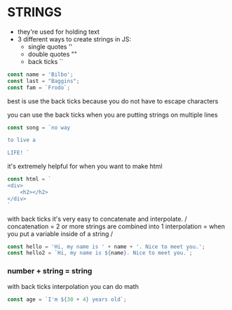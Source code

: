 # STRINGS 

- they're used for holding text
- 3 different ways to create strings in JS:
  - single quotes ''
  - double quotes ""
  - back ticks ``

```javascript
const name = 'Bilbo';
const last = "Baggins";
const fam = `Frodo`;
```

best is use the back ticks because you do not have to escape characters

you can use the back ticks when you are putting strings on multiple lines 

```javascript 
const song = `no way

to live a

LIFE! `
```
it's extremely helpful for when you want to make html 

```javascript 
const html = `
<div>
    <h2></h2>
</div>
`
```
with back ticks it's very easy to concatenate and interpolate. 
/ concatenation = 2 or more strings are combined into 1
  interpolation = when you put a variable inside of a string
/  

```javascript 
const hello = 'Hi, my name is ' + name + '. Nice to meet you.';
const hello2 = `Hi, my name is ${name}. Nice to meet you.`;
```

### number + string = string

with back ticks interpolation you can do  math
```javascript
const age = `I'm ${30 + 4} years old`;
```